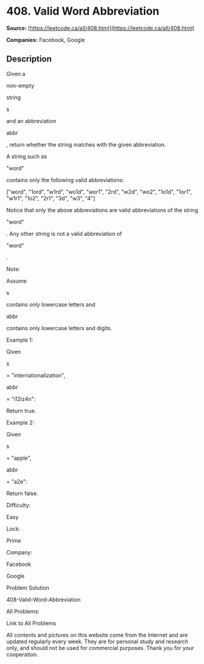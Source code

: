 # 408. Valid Word Abbreviation

**Source:** [https://leetcode.ca/all/408.html](https://leetcode.ca/all/408.html)

**Companies:** Facebook, Google

## Description

Given a

non-empty

string

s

and an abbreviation

abbr

, return
        whether the string matches with the given abbreviation.

A string such as

"word"

contains only the following valid abbreviations:

["word", "1ord", "w1rd", "wo1d", "wor1", "2rd", "w2d", "wo2", "1o1d", "1or1", "w1r1", "1o2", "2r1", "3d", "w3", "4"]

Notice that only the above abbreviations are valid abbreviations of the string

"word"

. Any other string is not a valid abbreviation of

"word"

.

Note:

Assume

s

contains only lowercase letters and

abbr

contains only
        lowercase letters and digits.

Example 1:

Given

s

= "internationalization",

abbr

= "i12iz4n":

Return true.

Example 2:

Given

s

= "apple",

abbr

= "a2e":

Return false.

Difficulty:

Easy

Lock:

Prime

Company:

Facebook

Google

Problem Solution

408-Valid-Word-Abbreviation

All Problems:

Link to All Problems

All contents and pictures on this website come from the Internet and are updated regularly every week. They are for personal study and research only, and should not be used for commercial purposes. Thank you for your cooperation.

